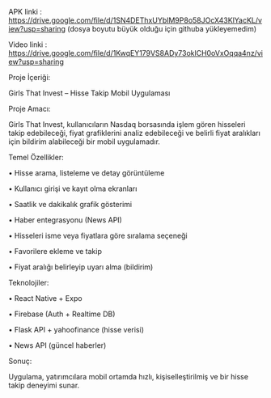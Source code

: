 APK linki : https://drive.google.com/file/d/1SN4DEThxUYbIM9P8o58JOcX43KlYacKL/view?usp=sharing
(dosya boyutu büyük olduğu için githuba yükleyemedim)

Video linki : https://drive.google.com/file/d/1KwqEY179VS8ADy73oklCH0oVxOqqa4nz/view?usp=sharing

Proje İçeriği:

Girls That Invest – Hisse Takip Mobil Uygulaması

Proje Amacı:

Girls That Invest, kullanıcıların Nasdaq borsasında işlem gören hisseleri takip edebileceği, fiyat grafiklerini analiz edebileceği ve belirli fiyat aralıkları için bildirim alabileceği bir mobil uygulamadır.

Temel Özellikler:

•	Hisse arama, listeleme ve detay görüntüleme

•	Kullanıcı girişi ve kayıt olma ekranları

•	Saatlik ve dakikalık grafik gösterimi

•	Haber entegrasyonu (News API)

•	Hisseleri isme veya fiyatlara göre sıralama seçeneği

•	Favorilere ekleme ve takip

•	Fiyat aralığı belirleyip uyarı alma (bildirim)

Teknolojiler:

•	React Native + Expo

•	Firebase (Auth + Realtime DB)

•	Flask API + yahoofinance (hisse verisi)

•	News API (güncel haberler)

Sonuç:

Uygulama, yatırımcılara mobil ortamda hızlı, kişiselleştirilmiş ve bir hisse takip deneyimi sunar.

